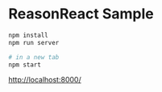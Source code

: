 # ReasonReact Sample

```bash
npm install
npm run server

# in a new tab
npm start
```

<http://localhost:8000/>
